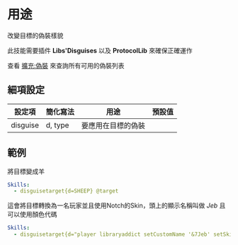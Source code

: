 用途
========================

改變目標的偽裝樣貌

此技能需要插件 **Libs'Disguises** 以及 **ProtocolLib** 來確保正確運作

查看 [擴充:偽裝](/Mobs/Disguises) 來查詢所有可用的偽裝列表

細項設定
----------

| 設定項 | 簡化寫法 | 用途  | 預設值 |
|-----------|---------|--------------------------------------|---------|
| disguise  | d, type | 要應用在目標的偽裝 | |

  

範例
--------

將目標變成羊
```yaml
Skills:
  - disguisetarget{d=SHEEP} @target
```

這會將目標轉換為一名玩家並且使用Notch的Skin，頭上的顯示名稱叫做 *Jeb* 且可以使用顏色代碼
```yaml
Skills:
  - disguisetarget{d="player libraryaddict setCustomName '&7Jeb' setSkin Notch.png"} @target
```